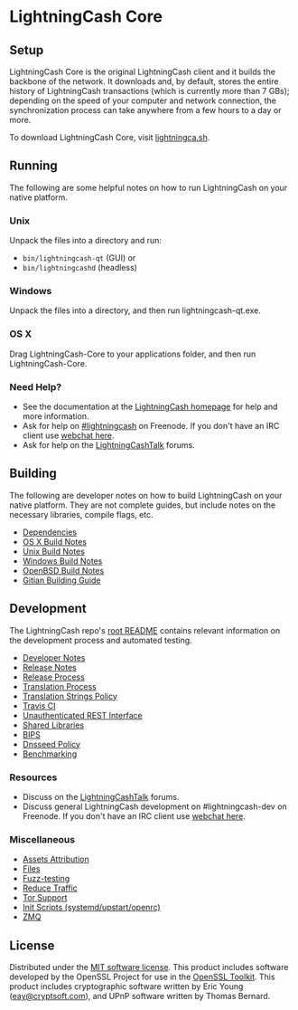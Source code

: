 LightningCash Core
=============

Setup
---------------------
LightningCash Core is the original LightningCash client and it builds the backbone of the network. It downloads and, by default, stores the entire history of LightningCash transactions (which is currently more than 7 GBs); depending on the speed of your computer and network connection, the synchronization process can take anywhere from a few hours to a day or more.

To download LightningCash Core, visit [lightningca.sh](https://lightningca.sh).

Running
---------------------
The following are some helpful notes on how to run LightningCash on your native platform.

### Unix

Unpack the files into a directory and run:

- `bin/lightningcash-qt` (GUI) or
- `bin/lightningcashd` (headless)

### Windows

Unpack the files into a directory, and then run lightningcash-qt.exe.

### OS X

Drag LightningCash-Core to your applications folder, and then run LightningCash-Core.

### Need Help?

* See the documentation at the [LightningCash homepage](https://lightningca.sh/)
for help and more information.
* Ask for help on [#lightningcash](http://webchat.freenode.net?channels=lightningcash) on Freenode. If you don't have an IRC client use [webchat here](http://webchat.freenode.net?channels=lightningcash).
* Ask for help on the [LightningCashTalk](https://lightningcashtalk.io/) forums.

Building
---------------------
The following are developer notes on how to build LightningCash on your native platform. They are not complete guides, but include notes on the necessary libraries, compile flags, etc.

- [Dependencies](dependencies.md)
- [OS X Build Notes](build-osx.md)
- [Unix Build Notes](build-unix.md)
- [Windows Build Notes](build-windows.md)
- [OpenBSD Build Notes](build-openbsd.md)
- [Gitian Building Guide](gitian-building.md)

Development
---------------------
The LightningCash repo's [root README](/README.md) contains relevant information on the development process and automated testing.

- [Developer Notes](developer-notes.md)
- [Release Notes](release-notes.md)
- [Release Process](release-process.md)
- [Translation Process](translation_process.md)
- [Translation Strings Policy](translation_strings_policy.md)
- [Travis CI](travis-ci.md)
- [Unauthenticated REST Interface](REST-interface.md)
- [Shared Libraries](shared-libraries.md)
- [BIPS](bips.md)
- [Dnsseed Policy](dnsseed-policy.md)
- [Benchmarking](benchmarking.md)

### Resources
* Discuss on the [LightningCashTalk](https://lightningcashtalk.io/) forums.
* Discuss general LightningCash development on #lightningcash-dev on Freenode. If you don't have an IRC client use [webchat here](http://webchat.freenode.net/?channels=lightningcash-dev).

### Miscellaneous
- [Assets Attribution](assets-attribution.md)
- [Files](files.md)
- [Fuzz-testing](fuzzing.md)
- [Reduce Traffic](reduce-traffic.md)
- [Tor Support](tor.md)
- [Init Scripts (systemd/upstart/openrc)](init.md)
- [ZMQ](zmq.md)

License
---------------------
Distributed under the [MIT software license](/COPYING).
This product includes software developed by the OpenSSL Project for use in the [OpenSSL Toolkit](https://www.openssl.org/). This product includes
cryptographic software written by Eric Young ([eay@cryptsoft.com](mailto:eay@cryptsoft.com)), and UPnP software written by Thomas Bernard.

